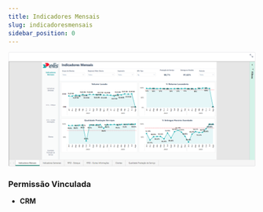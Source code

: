 ```yaml
---
title: Indicadores Mensais
slug: indicadoresmensais
sidebar_position: 0
---
```


![Alt text](image.png)





### Permissão Vinculada

- **CRM**